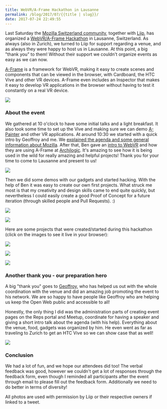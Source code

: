 ```yaml
---
title: WebVR/A-Frame Hackathon in Lausanne
permalink: /blog/2017/07/{{title | slug}}/
date: 2017-07-24 22:49:55
---
```


Last Saturday the [Mozilla Switzerland community](http://mozilla.ch/), together with [Liip](https://www.liip.ch/en), has organized a [WebVR/A-Frame Hackathon](https://mozilla.github.io/reps-archive/e/webvr-a-frame-hackathon/) in Lausanne, Switzerland. As always (also in Zurich), we turned to Liip for support regarding a venue, and as always they were happy to host us in Lausanne. At this point, a big "thank you" to them! Without their support we couldn't organize events as easy as we can now.

<!-- excerpt -->

[A-Frame](http://aframe.io/) is a framework for WebVR, making it easy to create scenes and components that can be viewed in the browser, with Cardboard, the HTC Vive and other VR devices. A-Frame even includes an Inspector that makes it easy to develop VR applications in the browser without having to test it constantly on a real VR device.

[![](/images/2017/07/L0086.jpg)](/images/2017/07/L0086.jpg)

### About the event

We gathered at 10 o'clock to have some initial talks and a light breakfast. It also took some time to set up the Vive and making sure we can demo [A-Painter](https://aframe.io/a-painter) and other VR applications. At around 10:30 we started with a quick intro by Geoffroy and me. We [explained the agenda and some general information about Mozilla](https://docs.google.com/presentation/d/1udTkTO9qn76qwNlW3g5IhOCFpS_2eqv8RGfQOUdOaKk). After that, Ben gave an [intro to WebVR](https://docs.google.com/presentation/d/1UzDvBJno6CR-fsuVQzXvBS1RnvHY9Xe8NRYl-yVFWwg/edit#slide=id.g24a51ed3a8_0_16) and how they are using A-Frame at [Archilogic](https://spaces.archilogic.com/explore). It's amazing to see how it is being used in the wild for really amazing and helpful projects! Thank you for your time to come to Lausanne and present to us!

[![](/images/2017/07/DFU5S_nWAAAbxFi.jpg_large.jpg)](https://twitter.com/MozillaCH/status/888679520970186752)

Then we did some demos with our gadgets and started hacking. With the help of Ben it was easy to create our own first projects. What struck me most is that my creativity and design skills came to end quite quickly, but nevertheless I could easily create a good Proof of Concept for a future iteration (through skilled people and Pull Requests). :)

[![](/images/2017/07/DFa5E_2XYAAtCwi.jpg_large.jpg)](/images/2017/07/DFa5E_2XYAAtCwi.jpg_large.jpg)

[![](/images/2017/07/L0065.jpg)](/images/2017/07/L0065.jpg)

Here are some projects that were created/started during this hackathon (click on the images to see it live in your browser):

[![](/images/2017/07/Screen-Shot-2017-07-24-at-22.47.46.png)](https://grrd01.github.io/AFrame/)

[![](/images/2017/07/Screen-Shot-2017-07-24-at-22.46.08.png)](https://gperriard.github.io/a-frame-object-import/)

[![](/images/2017/07/Screen-Shot-2017-07-24-at-22.46.00.png)](https://michaelkohler.github.io/webvr-reps/)

### Another thank you - our preparation hero

A big "thank you" goes to [Geoffroy](https://twitter.com/gperriard), who has helped us out with the whole coordination with the venue and did an amazing job promoting the event to his network. We are so happy to have people like Geoffroy who are helping us keep the Open Web public and accessible to all!

Honestly, the only thing I did was the administration parts of creating event pages on the Reps portal and Meetup, coordinate for having a speaker and giving a short intro talk about the agenda (with his help). Everything about the venue, food, gadgets was organized by him. He even went as far as traveling to Zurich to get an HTC Vive so we can show case that as well!

[![](/images/2017/07/L0294.jpg)](/images/2017/07/L0294.jpg)

### Conclusion

We had a lot of fun, and we hope our attendees did too! The verbal feedback was good, however we couldn't get a lot of responses through the feedback form, even though I reminded all participants after the event through email to please fill out the feedback form. Additionally we need to do better in terms of diversity!

All photos are used with permission by Liip or their respective owners if linked to a tweet.
